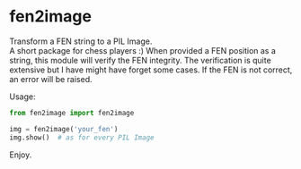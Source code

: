 # fen2image

Transform a FEN string to a PIL Image.  
A short package for chess players :)
When provided a FEN position as a string, this module will verify the FEN integrity. The verification is quite extensive but I have might have forget some cases.
If the FEN is not correct, an error will be raised.

Usage:

```python
from fen2image import fen2image

img = fen2image('your_fen')
img.show()  # as for every PIL Image
```

Enjoy.
